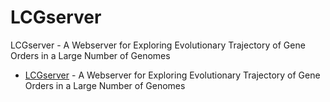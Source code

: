# LCGserver
LCGserver - A Webserver for Exploring Evolutionary Trajectory of Gene Orders in a Large Number of Genomes

* [LCGserver](http://ec2-52-40-200-174.us-west-2.compute.amazonaws.com/LCGserver/) - A Webserver for Exploring Evolutionary Trajectory of Gene Orders in a Large Number of Genomes


